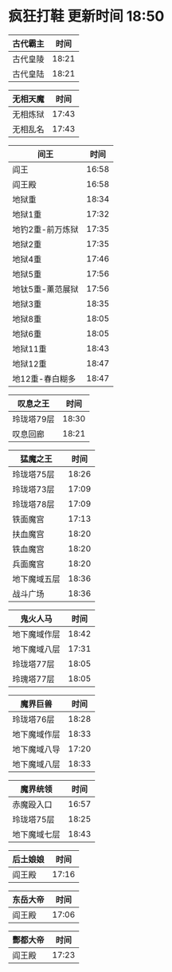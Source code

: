 # 疯狂打鞋 更新时间 18:50

| 古代霸主   | 时间    |
|--------|-------|
| 古代皇陵 | 18:21 |
| 古代皇陆 | 18:21 |

| 无相天魔   | 时间    |
|--------|-------|
| 无相炼狱 | 17:43 |
| 无相乱名 | 17:43 |

| 间王   | 时间    |
|--------|-------|
| 阎王 | 16:58 |
| 阎王殿 | 16:58 |
| 地狱重 | 18:34 |
| 地狱1重 | 17:32 |
| 地钓2重-前万炼狱 | 17:35 |
| 地狱2重 | 17:35 |
| 地狱4重 | 17:46 |
| 地狱5重 | 17:56 |
| 地钛5重-薰范展狱 | 17:56 |
| 地狱3重 | 18:35 |
| 地狱8重 | 18:05 |
| 地狱6重 | 18:05 |
| 地狱11重 | 18:43 |
| 地狱12重 | 18:47 |
| 地12重-春白糊多 | 18:47 |

| 叹息之王   | 时间    |
|--------|-------|
| 玲珑塔79层 | 18:30 |
| 叹息回廊 | 18:21 |

| 猛魔之王   | 时间    |
|--------|-------|
| 玲珑塔75层 | 18:26 |
| 玲珑塔73层 | 17:09 |
| 玲珑塔78层 | 17:09 |
| 铁面魔宫 | 17:13 |
| 扶血魔宫 | 18:20 |
| 铁血魔宫 | 18:20 |
| 兵面魔宫 | 18:20 |
| 地下魔域五层 | 18:36 |
| 战斗广场 | 18:36 |

| 鬼火人马   | 时间    |
|--------|-------|
| 地下魔域作层 | 18:42 |
| 地下魔域八层 | 17:31 |
| 玲珑塔77层 | 18:05 |
| 玲瑰塔77层 | 18:05 |

| 魔界巨兽   | 时间    |
|--------|-------|
| 玲珑塔76层 | 18:28 |
| 地下魔域作层 | 18:33 |
| 地下魔域八导 | 17:20 |
| 地下魔域八层 | 18:33 |

| 魔界统领   | 时间    |
|--------|-------|
| 赤魔殴入口 | 16:57 |
| 玲珑塔75层 | 18:25 |
| 地下魔域七层 | 18:43 |

| 后土娘娘   | 时间    |
|--------|-------|
| 阎王殿 | 17:16 |

| 东岳大帝   | 时间    |
|--------|-------|
| 阎王殿 | 17:06 |

| 酆都大帝   | 时间    |
|--------|-------|
| 阎王殿 | 17:23 |
